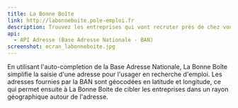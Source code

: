 ```yaml
---
title: La Bonne Boîte
link: http://labonneboite.pole-emploi.fr
description: Trouvez les entreprises qui vont recruter près de chez vous
api:
  - API Adresse (Base Adresse Nationale - BAN)
screenshot: ecran_labonneboite.jpg
---
```


En utilisant l'auto-completion de la Base Adresse Nationale, La Bonne Boîte simplifie la saisie d'une adresse pour l'usager en recherche d'emploi. Les adresses fournies par la BAN sont géocodées en latitude et longitude, ce qui permet ensuite à La Bonne Boite de cibler les entreprises dans un rayon géographique autour de l'adresse.
